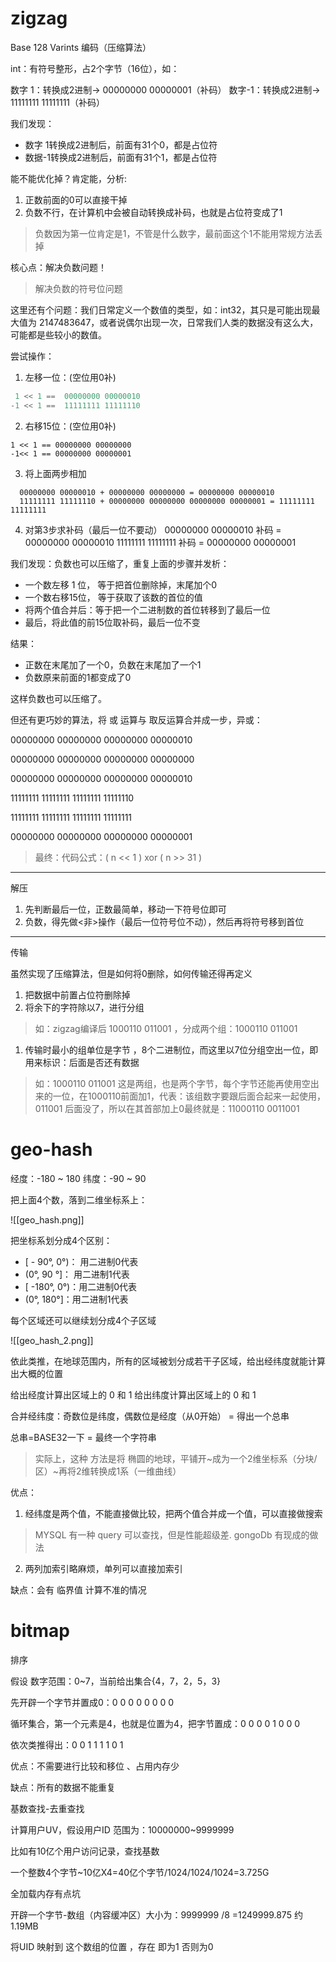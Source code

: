 # zigzag

Base 128 Varints 编码（压缩算法）

int：有符号整形，占2个字节（16位），如：

数字 1：转换成2进制->  00000000 00000001（补码）
数字-1：转换成2进制->  11111111 11111111（补码）

我们发现：
- 数字 1转换成2进制后，前面有31个0，都是占位符
- 数据-1转换成2进制后，前面有31个1，都是占位符

能不能优化掉？肯定能，分析:

1. 正数前面的0可以直接干掉
2. 负数不行，在计算机中会被自动转换成补码，也就是占位符变成了1
>负数因为第一位肯定是1，不管是什么数字，最前面这个1不能用常规方法丢掉

核心点：解决负数问题！
>解决负数的符号位问题

这里还有个问题：我们日常定义一个数值的类型，如：int32，其只是可能出现最大值为 2147483647，或者说偶尔出现一次，日常我们人类的数据没有这么大，可能都是些较小的数值。


尝试操作：

1. 左移一位：(空位用0补)

```c++
 1 << 1 ==  00000000 00000010
-1 << 1 ==  11111111 11111110
```

2. 右移15位：(空位用0补)
```
1 << 1 == 00000000 00000000
-1<< 1 == 00000000 00000001
```
3. 将上面两步相加

```
  00000000 00000010 + 00000000 00000000 = 00000000 00000010
  11111111 11111110 + 00000000 00000000 00000000 00000001 = 11111111 11111111
```
4. 对第3步求补码（最后一位不要动）
00000000 00000010 补码 = 00000000 00000010
11111111 11111111 补码 = 00000000 00000001

我们发现：负数也可以压缩了，重复上面的步骤并发析：

- 一个数左移 1 位， 等于把首位删除掉，末尾加个0
- 一个数右移15位， 等于获取了该数的首位的值
- 将两个值合并后：等于把一个二进制数的首位转移到了最后一位
- 最后，将此值的前15位取补码，最后一位不变

结果：
- 正数在末尾加了一个0，负数在末尾加了一个1
- 负数原来前面的1都变成了0

这样负数也可以压缩了。


但还有更巧妙的算法，将 或 运算与 取反运算合并成一步，异或：

00000000 00000000 00000000 00000010

00000000 00000000 00000000 00000000

00000000 00000000 00000000 00000010

11111111 11111111 11111111 11111110

11111111 11111111 11111111 11111111

00000000 00000000 00000000 00000001

> 最终：代码公式：\( n \<\< 1 \) xor \( n \>\> 31 \)

---

解压

1. 先判断最后一位，正数最简单，移动一下符号位即可
2. 负数，得先做<非>操作（最后一位符号位不动），然后再将符号移到首位

---

传输

虽然实现了压缩算法，但是如何将0删除，如何传输还得再定义

1. 把数据中前置占位符删除掉
2. 将余下的字符除以7，进行分组

> 如：zigzag编译后 1000110 011001 ，分成两个组：1000110 011001

1. 传输时最小的组单位是字节 ，8个二进制位，而这里以7位分组空出一位，即用来标识：后面是否还有数据

> 如：1000110 011001 这是两组，也是两个字节，每个字节还能再使用空出来的一位，在1000110前面加1，代表：该组数字要跟后面合起来一起使用，011001 后面没了，所以在其首部加上0最终就是：11000110 0011001



# geo-hash

经度：-180 ~ 180
纬度：-90   ~ 90

把上面4个数，落到二维坐标系上：

![[geo_hash.png]]



把坐标系划分成4个区别：
- \[ - 90°, 0°)：  用二进制0代表
- (0°, 90 °]： 用二进制1代表
- \[ -180°, 0°)：用二进制0代表
- (0°, 180°]：用二进制1代表

每个区域还可以继续划分成4个子区域

![[geo_hash_2.png]]

依此类推，在地球范围内，所有的区域被划分成若干子区域，给出经纬度就能计算出大概的位置


给出经度计算出区域上的 0 和 1 
给出纬度计算出区域上的 0 和 1 

合并经纬度：奇数位是纬度，偶数位是经度（从0开始） = 得出一个总串

总串=BASE32一下 = 最终一个字符串

>实际上，这种 方法是将 椭圆的地球，平铺开~成为一个2维坐标系（分块/区）~再将2维转换成1系（一维曲线）


优点：
1. 经纬度是两个值，不能直接做比较，把两个值合并成一个值，可以直接做搜索
>MYSQL 有一种 query 可以查找，但是性能超级差. gongoDb 有现成的做法
2. 两列加索引略麻烦，单列可以直接加索引

缺点：会有 临界值 计算不准的情况

# bitmap

排序

假设 数字范围：0~7，当前给出集合{4，7，2，5，3}

先开辟一个字节并置成0：0 0 0 0 0 0 0 0

循环集合，第一个元素是4，也就是位置为4，把字节置成：0 0 0 0 1 0 0 0

依次类推得出：0 0 1 1 1 1 0 1

优点：不需要进行比较和移位 、占用内存少

缺点：所有的数据不能重复

基数查找\-去重查找

计算用户UV，假设用户ID 范围为：10000000~9999999

比如有10亿个用户访问记录，查找基数

一个整数4个字节~10亿X4=40亿个字节/1024/1024/1024=3.725G

全加载内存有点坑

开辟一个字节\-数组（内容缓冲区）大小为：9999999 /8 =1249999.875 约1.19MB

将UID 映射到 这个数组的位置 ，存在 即为1 否则为0



